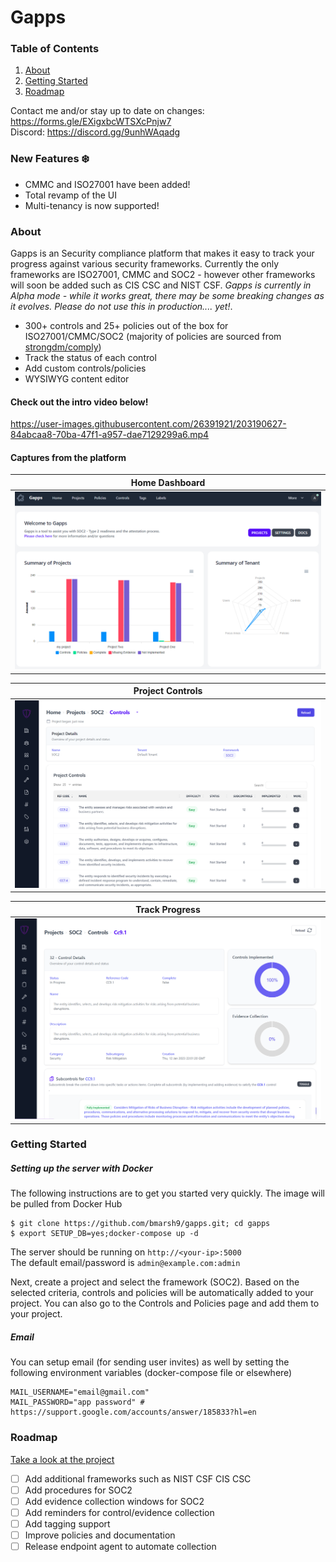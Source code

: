 # Gapps

### Table of Contents
1. [About](#about)
2. [Getting Started](#getting-started)
3. [Roadmap](#roadmap)

Contact me and/or stay up to date on changes: https://forms.gle/EXigxbcWTSXcPnjw7  
Discord: https://discord.gg/9unhWAqadg

### New Features :snowflake:
- CMMC and ISO27001 have been added!
- Total revamp of the UI
- Multi-tenancy is now supported!

### About
Gapps is an Security compliance platform that makes it easy to track your progress against various security frameworks. Currently the only frameworks are ISO27001, CMMC and SOC2 - however other frameworks will soon be added such as CIS CSC and NIST CSF. *Gapps is currently in Alpha mode - while it works great, there may be some breaking changes as it evolves. Please do not use this in production.... yet!*.
- 300+ controls and 25+ policies out of the box for ISO27001/CMMC/SOC2 (majority of policies are sourced from [strongdm/comply](https://github.com/strongdm/comply))
- Track the status of each control
- Add custom controls/policies
- WYSIWYG content editor

#### Check out the intro video below!

https://user-images.githubusercontent.com/26391921/203190627-84abcaa8-70ba-47f1-a957-dae7129299a6.mp4

#### Captures from the platform

Home Dashboard          |
:-------------------------:|
![](img/gapps_2.PNG)  |

Project Controls          |
:-------------------------:|
![](img/3_gapps_1.PNG)  |

Track Progress          |
:-------------------------:|
![](img/3_gapps_2.PNG)  |

### Getting Started

##### Setting up the server with Docker

The following instructions are to get you started very quickly. The image will be pulled from Docker Hub

```
$ git clone https://github.com/bmarsh9/gapps.git; cd gapps
$ export SETUP_DB=yes;docker-compose up -d
```

The server should be running on `http://<your-ip>:5000`  
The default email/password is `admin@example.com:admin`

Next, create a project and select the framework (SOC2). Based on the selected criteria, controls and policies will be automatically added to your project. You can also go to the Controls and Policies page and add them to your project.

##### Email

You can setup email (for sending user invites) as well by setting the following environment variables (docker-compose file or elsewhere)

```
MAIL_USERNAME="email@gmail.com"
MAIL_PASSWORD="app password" # https://support.google.com/accounts/answer/185833?hl=en
```

### Roadmap

[Take a look at the project](https://github.com/users/bmarsh9/projects/1)

- [ ] Add additional frameworks such as NIST CSF CIS CSC
- [ ] Add procedures for SOC2
- [ ] Add evidence collection windows for SOC2
- [ ] Add reminders for control/evidence collection
- [ ] Add tagging support
- [ ] Improve policies and documentation
- [ ] Release endpoint agent to automate collection
